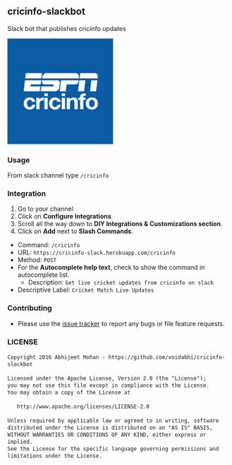 ## cricinfo-slackbot

Slack bot that publishes cricinfo updates

![cricinfo.com](https://raw.githubusercontent.com/voidabhi/cricinfo-slackbot/master/espn-cricinfo-cribuzz.png)

### Usage

From slack channel type `/cricinfo`

### Integration

1. Go to your channel
2. Click on **Configure Integrations**.
3. Scroll all the way down to **DIY Integrations & Customizations section**.
4. Click on **Add** next to **Slash Commands**.
  - Command: `/cricinfo`
  - URL: `https://cricinfo-slack.herokuapp.com/cricinfo`
  - Method: `POST`
  - For the **Autocomplete help text**, check to show the command in autocomplete list.
    - Description: `Get live cricket updates from cricinfo on slack`
  - Descriptive Label: `Cricket Match Live Updates`

### Contributing

- Please use the [issue tracker](https://github.com/voidabhi/cricinfo-slackbot/issues) to report any bugs or file feature requests.

### LICENSE

```
Copyright 2016 Abhijeet Mohan - https://github.com/voidabhi/cricinfo-slackbot

Licensed under the Apache License, Version 2.0 (the "License");
you may not use this file except in compliance with the License.
You may obtain a copy of the License at

   http://www.apache.org/licenses/LICENSE-2.0

Unless required by applicable law or agreed to in writing, software
distributed under the License is distributed on an "AS IS" BASIS,
WITHOUT WARRANTIES OR CONDITIONS OF ANY KIND, either express or implied.
See the License for the specific language governing permissions and
limitations under the License.
```
